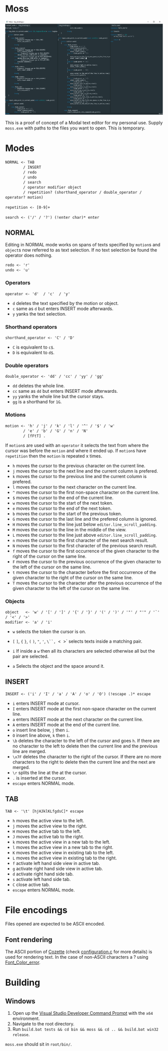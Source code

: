 Moss
====

![Screenshot](screenshot.png)

This is a proof of concept of a Modal text editor for my personal use. Supply `moss.exe` with paths to the files you want to open. This is temporary.

# Modes
```peg
NORMAL <- TAB
        / INSERT
        / redo
        / undo
        / search
        / operator modifier object
        / repetition? (shorthand_operator / double_operator / operator? motion)

repetition <- [0-9]+

search <- ('/' / '?') (!enter char)* enter
```

## NORMAL
Editing in NORMAL mode works on spans of texts specified by `motion`s and `object`s now referred to as text selection. If no text selection be found the operator does nothing.

```peg
redo <- 'r'
undo <- 'u'
```

### Operators
```peg
operator <- 'd'  / 'c'  / 'y'
```

* `d` deletes the text specified by the motion or object. 
* `c` same as `d` but enters INSERT mode afterwards.
* `y` yanks the text selection.

### Shorthand operators
```peg
shorthand_operator <- 'C' / 'D'
```

* `C` is equivalent to `c$`.
* `D` is equivalent to `d$`.

### Double operators
```peg
double_operator <- 'dd' / 'cc' / 'yy' / 'gg'
```

* `dd` deletes the whole line.
* `cc` same as `dd` but enters INSERT mode afterwards.
* `yy` yanks the whole line but the cursor stays.
* `gg` is a shorthand for `1G`.

### Motions
```peg
motion <- 'h' / 'j' / 'k' / 'l' / '^' / '$' / 'w' 
        / 'e' / 'b' / 'G' / 'n' / 'N' 
        / [fFtT] .
```

If `motion`s are used with an `operator` it selects the text from where the cursor was before the `motion` and where it ended up. If `motion`s have `repetition` then the `motion` is repeated x times. 

* `h` moves the cursor to the previous character on the current line.
* `j` moves the cursor to the next line and the current column is prefered.
* `k` moves the cursor to the previous line and the current column is prefered.
* `l` moves the cursor to the next character on the current line.
* `^` moves the cursor to the first non-space character on the current line.
* `$` moves the cursor to the end of the current line.
* `w` moves the cursor to the start of the next token. 
* `e` moves the cursor to the end of the next token.
* `b` moves the cursor to the start of the previous token.
* `G` moves the cursor to the last line and the prefered column is ignored.
* `H` moves the cursor to the line just below `editor.line_scroll_padding`.
* `M` moves the cursor to the line in the middle of the view.
* `L` moves the cursor to the line just above `editor.line_scroll_padding`.
* `n` moves the cursor to the first character of the next search result. 
* `N` moves the cursor to the first character of the previous search result. 
* `f` moves the cursor to the first occurrence of the given character to the right of the cursor on the same line.
* `F` moves the cursor to the previous occurrence of the given character to the left of the cursor on the same line.
* `t` moves the cursor to the character before the first occurrence of the given character to the right of the cursor on the same line.
* `T` moves the cursor to the character after the previous occurrence of the given character to the left of the cursor on the same line.

### Objects
```peg
object   <- 'w' / '[' / ']' / '{' / '}' / '(' / ')' / '"' / "'" / '`' / '<' / '>'
modifier <- 'a' / 'i'
```

* `w` selects the token the cursor is on.
* `[` `]`, `{` `}`, `(` `)`,  `"`,  `'`, `\``, `<` `>` selects texts inside a matching pair.

* `i` If inside a `w` then all its characters are selected otherwise all but the pair are selected.
* `a` Selects the object and the space around it.

## INSERT
```peg
INSERT <- ('i' / 'I' / 'a' / 'A' / 'o' / 'O') (!escape .)* escape 
```

* `i` enters INSERT mode at cursor.
* `I` enters INSERT mode at the first non-space character on the current line.
* `a` enters INSERT mode at the next character on the current line.
* `A` enters INSERT mode at the end of the current line.
* `o` insert line below, `j` then `i`.
* `O` insert line above, `k` then `i`.
* `\b` deletes the character to the left of the cursor and goes `h`. If there are no character to the left to delete then the current line and the previous line are merged.
* `\x7F` deletes the character to the right of the cursor. If there are no more characters to the right to delete then the current line and the next are merged.
* `\r` splits the line at the at the cursor.
* `.` is inserted at the cursor.
* `escape` enters NORMAL mode.

## TAB
```peg
TAB <- '\t' [hjHJklKLfgdsC]* escape
```

* `h` moves the active view to the left.
* `j` moves the active view to the right.
* `H` moves the active tab to the left.
* `J` moves the active tab to the right.
* `k` moves the active view in a new tab to the left. 
* `l` moves the active view in a new tab to the right.
* `K` moves the active view in existing tab to the left.
* `L` moves the active view in existing tab to the right.
* `f` activate left hand side view in active tab.
* `g` activate right hand side view in active tab.
* `d` activate right hand side tab.
* `s` activate left hand side tab.
* `C` close active tab.
* `escape` enters NORMAL mode.

# File encodings
Files opened are expected to be ASCII encoded.

## Font rendering
The ASCII portion of [Cozette](https://github.com/slavfox/Cozette) (check [configuration.c](configuration.c#L43-L49) for more details) is used for rendering text. In the case of non-ASCII characters a ? using [Font_Color_error](https://github.com/pawwkm/moss/blob/main/configuration.c#L17-L41).

# Building
## Windows
1. Open up the [Visual Studio Developer Command Prompt](https://docs.microsoft.com/en-us/visualstudio/ide/reference/command-prompt-powershell?view=vs-2019) with the `x64` environment.
2. Navigate to the root directory.
3. Run `build.bat tests && cd bin && moss && cd .. && build.bat win32 release`.

`moss.exe` should sit in `root/bin/`.
